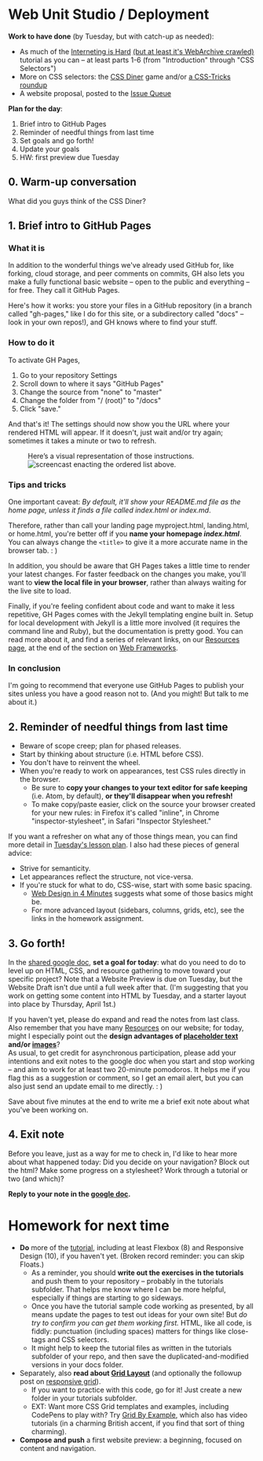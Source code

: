 
# Web Unit Studio / Deployment

**Work to have done** (by Tuesday, but with catch-up as needed):

* As much of the [Interneting is Hard](https://internetingishard.com/html-and-css/) [(but at least it's WebArchive crawled)](https://web.archive.org/web/20201105195453/https://www.internetingishard.com/html-and-css/) tutorial as you can – at least parts 1-6 (from "Introduction" through "CSS Selectors")
* More on CSS selectors: the [CSS Diner](https://flukeout.github.io/) game and/or [a CSS-Tricks roundup](https://css-tricks.com/how-css-selectors-work/)
* A website proposal, posted to the [Issue Queue]({{site.github.issues_url}}/)


**Plan for the day**:
1. Brief intro to GitHub Pages
2. Reminder of needful things from last time
3. Set goals and go forth!
4. Update your goals
5. HW: first preview due Tuesday

## 0. Warm-up conversation

What did you guys think of the CSS Diner?

## 1. Brief intro to GitHub Pages

### What it is
In addition to the wonderful things we've already used GitHub for, like forking, cloud storage, and peer comments on commits, GH also lets you make a fully functional basic website – open to the public and everything – for free. They call it GitHub Pages.

Here's how it works: you store your files in a GitHub repository (in a branch called "gh-pages," like I do for this site, or a subdirectory called "docs" – look in your own repos!), and GH knows where to find your stuff.

### How to do it

To activate GH Pages,
1. Go to your repository Settings
2. Scroll down to where it says "GitHub Pages"
3. Change the source from "none" to "master"
4. Change the folder from "/ (root)" to "/docs"
5. Click "save."

And that's it! The settings should now show you the URL where your rendered HTML will appear. If it doesn't, just wait and/or try again; sometimes it takes a minute or two to refresh.

<figure><figcaption>Here’s a visual representation of those instructions.</figcaption> <img src="../assets/img/github--activate-gh-pages.gif" alt="screencast enacting the ordered list above">.</figure>

### Tips and tricks
<div class="alert alert-warning">
One important caveat: <em>By default, it'll show your README.md file as the home page, unless it finds a file called index.html or index.md</em>.
</div>

Therefore, rather than call your landing page myproject.html, landing.html, or home.html, you're better off if you **name your homepage _index.html_**. You can always change the <code>&lt;title&gt;</code> to give it a more accurate name in the browser tab. : )

In addition, you should be aware that GH Pages takes a little time to render your latest changes. For faster feedback on the changes you make, you'll want to **view the local file in your browser**, rather than always waiting for the live site to load.

Finally, if you're feeling confident about code and want to make it less repetitive, GH Pages comes with the Jekyll templating engine built in. Setup for local development with Jekyll is a little more involved (it requires the command line and Ruby), but the documentation is pretty good. You can read more about it, and find a series of relevant links, on our [Resources page](https://benmiller314.github.io/cdm2021spring/resources#web-frameworks:~:text=Jekyll%20step%2Dby%2Dstep), at the end of the section on [Web Frameworks](https://benmiller314.github.io/cdm2021spring/resources#web-frameworks).

### In conclusion
<div class="alert alert-success">
I'm going to recommend that everyone use GitHub Pages to publish your sites unless you have a good reason not to. (And you might! But talk to me about it.)
</div>



## 2. Reminder of needful things from last time

* Beware of scope creep; plan for phased releases.
* Start by thinking about structure (i.e. HTML before CSS).
* You don't have to reinvent the wheel.
* When you're ready to work on appearances, test CSS rules directly in the browser.
  - Be sure to **copy your changes to your text editor for safe keeping** (i.e. Atom, by default), **or they'll disappear when you refresh!**
  - To make copy/paste easier, click on the source your browser created for your new rules: in Firefox it's called "inline", in Chrome "inspector-stylesheet", in Safari "Inspector Stylesheet."

<!-- a series of screenshots here would be nice, wouldn't it? -->

If you want a refresher on what any of those things mean, you can find more detail in [Tuesday's lesson plan](lesson-18). I also had these pieces of general advice:

* Strive for semanticity.
* Let appearances reflect the structure, not vice-versa.
* If you're stuck for what to do, CSS-wise, start with some basic spacing.
  - <a href="http://jgthms.com/web-design-in-4-minutes">Web Design in 4 Minutes</a> suggests what some of those basics might be.
  - For more advanced layout (sidebars, columns, grids, etc), see the links in the homework assignment.



<!-- FOR NEXT LESSON, not today

## 2. Other notes


* Take on the lowest line-count challenge. Ask yourself:
  - does that div need to be there?
  - could those CSS rules be combined?


  <details>
  <summary>Take advantage of parent selectors and classes to limit the scope of CSS rules</summary>
  <p>If you're worried a rule will spread too broadly, e.g. affecting inner page <code>&lt;h2&gt;</code>'s when you only meant it to apply on the front page, just limit the scope of the css rule by specifying a class, or a parent container, or both. For example, the following code will only apply to <code>&lt;h2&gt;</code>'s inside a <code>&lt;body class="front"&gt;</code>:
  <pre><code class="css">
  body.front h2 {
    font-size: 18px;
  }
  </code></pre>
  (Setting a class on the <code>&lt;body&gt;</code> is a good way to set up page-wide contexts, e.g. for background or the position of a navigation bar.)
  </p>
  <p>
  Or here's code that only applies to an <code>&lt;h2&gt;</code> when it appears inside an element (a <code>&lt;div&gt;</code>, say, or a <code>&lt;header&gt;</code>) with class "title-block":
  <pre><code class="css">
  .title-block h2 {
    font-size: 18px;
  }
  </code></pre>
  This solution probably makes the most sense if you want to do some styling on the containing element, like changing its background or centering a bunch of things.
  </p>
  <p>
  Or – probably the simplest solution of all – you could just set the class directly on the element, calling it something like "subtitle" (or whatever you want to call it): <pre><code class="html">&lt;h2 class="subtitle"&gt;</code></pre>
  <pre><code class="css">
  h2.subtitle {
    font-size: 18px;
  }
  </code></pre>

  This has the extra advantage that you can set a lot of other rules for <em>all</em> <code>&lt;h2&gt;</code>'s, and just add the tweaks you need for the subtitle in this additional ruleset. In other words: the Cascading Style Sheet will cascade!
  </p>
  </details>

-->

## 3. Go forth!

In the [shared google doc](http://bit.ly/cdm2021spring-notes), **set a goal for today**: what do you need to do to level up on HTML, CSS, and resource gathering to move toward your specific project? Note that a Website Preview is due on Tuesday, but the Website Draft isn't due until a full week after that. (I'm suggesting that you work on getting some content into HTML by Tuesday, and a starter layout into place by Thursday, April 1st.)

<div class="alert alert-info">
If you haven't yet, please do expand and read the notes from last class. Also remember that you have many <a href="{{site.github_url}}/resources#web-design">Resources</a> on our website; for today, might I especially point out the <strong>design advantages of <a href="https://loremipsum.io">placeholder text</a> and/or <a href="https://loremipsum.io/21-of-the-best-placeholder-image-generators/">images</a></strong>?
</div>


<div class="alert alert-warning">
As usual, to get credit for asynchronous participation, please add your intentions and exit notes to the google doc when you start and stop working – and aim to work for at least two 20-minute pomodoros. <!-- (In class, we had about 50 minutes of straight-up studio time.) --> It helps me if you flag this as a suggestion or comment, so I get an email alert, but you can also just send an update email to me directly. : )
</div>


Save about five minutes at the end to write me a brief exit note about what you've been working on.

## 4. Exit note
<div class="alert alert-success">
Before you leave, just as a way for me to check in, I'd like to hear more about what happened today: Did you decide on your navigation? Block out the html? Make some progress on a stylesheet? Work through a tutorial or two (and which)?

<strong>Reply to your note in the <a href="http://bit.ly/cdm2021spring-notes">google doc</a>.</strong>
</div>

# Homework for next time

* **Do** more of the [tutorial](https://internetingishard.com/html-and-css/), including at least Flexbox (8) and Responsive Design (10), if you haven't yet. (Broken record reminder: you can skip Floats.)
  - As a reminder, you should **write out the exercises in the tutorials** and push them to your repository – probably in the tutorials subfolder. That helps me know where I can be more helpful, especially if things are starting to go sideways.
  - Once you have the tutorial sample code working as presented, by all means update the pages to test out ideas for your own site! But _do try to confirm you can get them working first._ HTML, like all code, is fiddly: punctuation (including spaces) matters for things like close-tags and CSS selectors.
  - It might help to keep the tutorial files as written in the tutorials subfolder of your repo, and then save the duplicated-and-modified versions in your docs folder.
* Separately, also **read about [Grid Layout](https://medium.com/deemaze-software/css-grid-layout-crossed-sections-fca9e956e725)** (and optionally the followup post on [responsive grid](https://medium.com/deemaze-software/css-grid-responsive-layouts-and-components-eee1badd5a2f)).
  - If you want to practice with this code, go for it! Just create a new folder in your tutorials subfolder.
  - EXT: Want more CSS Grid templates and examples, including CodePens to play with? Try [Grid By Example](https://gridbyexample.com/learn/), which also has video tutorials (in a charming British accent, if you find that sort of thing charming).
* **Compose and push** a first website preview: a beginning, focused on content and navigation.
